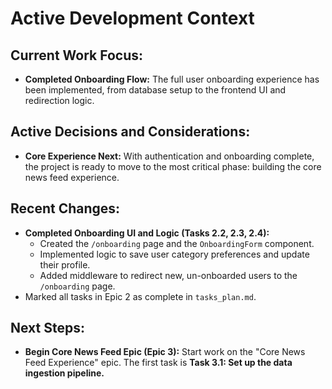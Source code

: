 # Active Development Context

## Current Work Focus:
- **Completed Onboarding Flow:** The full user onboarding experience has been implemented, from database setup to the frontend UI and redirection logic.

## Active Decisions and Considerations:
- **Core Experience Next:** With authentication and onboarding complete, the project is ready to move to the most critical phase: building the core news feed experience.

## Recent Changes:
- **Completed Onboarding UI and Logic (Tasks 2.2, 2.3, 2.4):**
  - Created the `/onboarding` page and the `OnboardingForm` component.
  - Implemented logic to save user category preferences and update their profile.
  - Added middleware to redirect new, un-onboarded users to the `/onboarding` page.
- Marked all tasks in Epic 2 as complete in `tasks_plan.md`.

## Next Steps:
- **Begin Core News Feed Epic (Epic 3):** Start work on the "Core News Feed Experience" epic. The first task is **Task 3.1: Set up the data ingestion pipeline.**